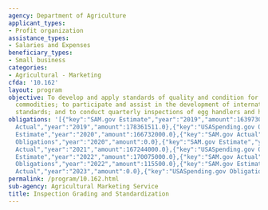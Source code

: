 ```yaml
---
agency: Department of Agriculture
applicant_types:
- Profit organization
assistance_types:
- Salaries and Expenses
beneficiary_types:
- Small business
categories:
- Agricultural - Marketing
cfda: '10.162'
layout: program
objective: To develop and apply standards of quality and condition for agricultural
  commodities; to participate and assist in the development of international agricultural
  standards; and to conduct quarterly inspections of egg handlers and hatcheries.
obligations: '[{"key":"SAM.gov Estimate","year":"2019","amount":163973000.0},{"key":"SAM.gov
  Actual","year":"2019","amount":178361511.0},{"key":"USASpending.gov Obligations","year":"2019","amount":0.0},{"key":"SAM.gov
  Estimate","year":"2020","amount":166732000.0},{"key":"SAM.gov Actual","year":"2020","amount":166732000.0},{"key":"USASpending.gov
  Obligations","year":"2020","amount":0.0},{"key":"SAM.gov Estimate","year":"2021","amount":167244000.0},{"key":"SAM.gov
  Actual","year":"2021","amount":167244000.0},{"key":"USASpending.gov Obligations","year":"2021","amount":0.0},{"key":"SAM.gov
  Estimate","year":"2022","amount":170075000.0},{"key":"SAM.gov Actual","year":"2022","amount":170075000.0},{"key":"USASpending.gov
  Obligations","year":"2022","amount":115500.0},{"key":"SAM.gov Estimate","year":"2023","amount":174679000.0},{"key":"SAM.gov
  Actual","year":"2023","amount":0.0},{"key":"USASpending.gov Obligations","year":"2023","amount":5461550.89}]'
permalink: /program/10.162.html
sub-agency: Agricultural Marketing Service
title: Inspection Grading and Standardization
---
```

